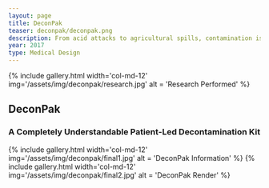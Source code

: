 ```yaml
---
layout: page
title: DeconPak
teaser: deconpak/deconpak.png
description: From acid attacks to agricultural spills, contamination is a major issue that is often overlooked. Unfortunately, the current products and services on the market are not inclusively designed and are hard to understand in an event of an emergency, even for an able-bodied adult. This design seeks to develop a more inclusive system of decontamination procedures that will take less time to carry out and ultimately save lives.
year: 2017
type: Medical Design
---
```


{% include gallery.html width='col-md-12' img='/assets/img/deconpak/research.jpg' alt = 'Research Performed' %}


## DeconPak

### A Completely Understandable Patient-Led Decontamination Kit

{% include gallery.html width='col-md-12' img='/assets/img/deconpak/final1.jpg' alt = 'DeconPak Information' %}
{% include gallery.html width='col-md-12' img='/assets/img/deconpak/final2.jpg' alt = 'DeconPak Render' %}